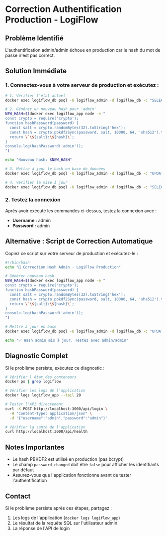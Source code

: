 # Correction Authentification Production - LogiFlow

## Problème Identifié
L'authentification admin/admin échoue en production car le hash du mot de passe n'est pas correct.

## Solution Immédiate

### 1. Connectez-vous à votre serveur de production et exécutez :

```bash
# 1. Vérifier l'état actuel
docker exec logiflow_db psql -U logiflow_admin -d logiflow_db -c "SELECT username, password_changed FROM users WHERE username = 'admin';"

# 2. Générer un nouveau hash pour 'admin'
NEW_HASH=$(docker exec logiflow_app node -e "
const crypto = require('crypto');
function hashPassword(password) {
  const salt = crypto.randomBytes(32).toString('hex');
  const hash = crypto.pbkdf2Sync(password, salt, 10000, 64, 'sha512').toString('hex');
  return \`\${salt}:\${hash}\`;
}
console.log(hashPassword('admin'));
")

echo "Nouveau hash: $NEW_HASH"

# 3. Mettre à jour le hash en base de données
docker exec logiflow_db psql -U logiflow_admin -d logiflow_db -c "UPDATE users SET password = '$NEW_HASH', password_changed = false WHERE username = 'admin';"

# 4. Vérifier la mise à jour
docker exec logiflow_db psql -U logiflow_admin -d logiflow_db -c "SELECT username, password_changed, CASE WHEN LENGTH(password) > 50 THEN 'Hash OK' ELSE 'Problème' END as status FROM users WHERE username = 'admin';"
```

### 2. Testez la connexion

Après avoir exécuté les commandes ci-dessus, testez la connexion avec :
- **Username :** admin
- **Password :** admin

## Alternative : Script de Correction Automatique

Copiez ce script sur votre serveur de production et exécutez-le :

```bash
#!/bin/bash
echo "🔧 Correction Hash Admin - LogiFlow Production"

# Générer nouveau hash
NEW_HASH=$(docker exec logiflow_app node -e "
const crypto = require('crypto');
function hashPassword(password) {
  const salt = crypto.randomBytes(32).toString('hex');
  const hash = crypto.pbkdf2Sync(password, salt, 10000, 64, 'sha512').toString('hex');
  return \`\${salt}:\${hash}\`;
}
console.log(hashPassword('admin'));
")

# Mettre à jour en base
docker exec logiflow_db psql -U logiflow_admin -d logiflow_db -c "UPDATE users SET password = '$NEW_HASH', password_changed = false WHERE username = 'admin';"

echo "✅ Hash admin mis à jour. Testez avec admin/admin"
```

## Diagnostic Complet

Si le problème persiste, exécutez ce diagnostic :

```bash
# Vérifier l'état des conteneurs
docker ps | grep logiflow

# Vérifier les logs de l'application
docker logs logiflow_app --tail 20

# Tester l'API directement
curl -X POST http://localhost:3000/api/login \
  -H "Content-Type: application/json" \
  -d '{"username":"admin","password":"admin"}'

# Vérifier la santé de l'application
curl http://localhost:3000/api/health
```

## Notes Importantes

- Le hash PBKDF2 est utilisé en production (pas bcrypt)
- Le champ `password_changed` doit être `false` pour afficher les identifiants par défaut
- Assurez-vous que l'application fonctionne avant de tester l'authentification

## Contact

Si le problème persiste après ces étapes, partagez :
1. Les logs de l'application (`docker logs logiflow_app`)
2. Le résultat de la requête SQL sur l'utilisateur admin
3. La réponse de l'API de login
